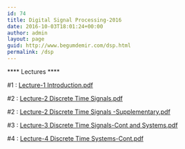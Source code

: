 ```yaml
---
id: 74
title: Digital Signal Processing-2016
date: 2016-10-03T18:01:24+00:00
author: admin
layout: page
guid: http://www.begumdemir.com/dsp.html
permalink: /dsp
---
```

**** Lectures ****

#1 : <a href="./assets/docs/dsp/Lecture-1 Introduction.pdf">Lecture-1 Introduction.pdf</a>

#2 : <a href="./assets/docs/dsp/Lecture-2 Discrete Time Signals.pdf">Lecture-2 Discrete Time Signals.pdf</a>

#2 : <a href="./assets/docs/dsp/Lecture-2 Discrete Time Signals -Supplementary.pdf">Lecture-2 Discrete Time Signals -Supplementary.pdf</a>

#3 : <a href="./assets/docs/dsp/Lecture-3 Discrete Time Signals-Cont and Systems.pdf">Lecture-3 Discrete Time Signals-Cont and Systems.pdf</a>

#4 : <a href="./assets/docs/dsp/Lecture-4 Discrete Time Systems-Cont.pdf">Lecture-4 Discrete Time Systems-Cont.pdf</a>


